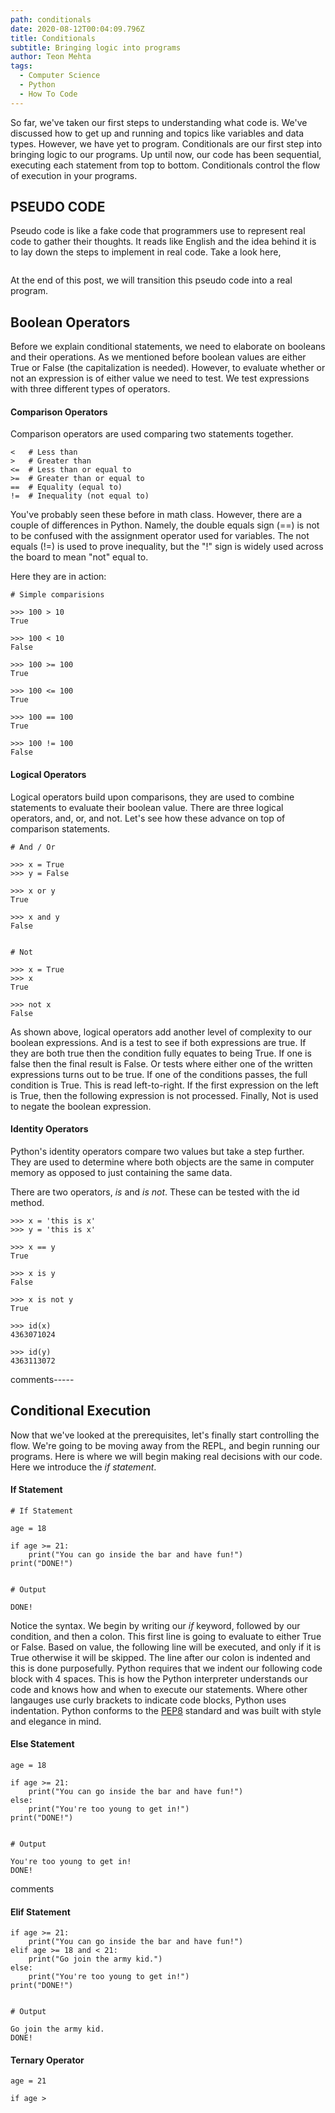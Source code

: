 ```yaml
---
path: conditionals
date: 2020-08-12T00:04:09.796Z
title: Conditionals
subtitle: Bringing logic into programs
author: Teon Mehta
tags:
  - Computer Science
  - Python
  - How To Code
---
```

So far, we've taken our first steps to understanding what code is. We've discussed how to get up and running and topics like variables and data types. However, we have yet to program. Conditionals are our first step into bringing logic to our programs. Up until now, our code has been sequential, executing each statement from top to bottom. Conditionals control the flow of execution in your programs. 

## PSEUDO CODE

Pseudo code is like a fake code that programmers use to represent real code to gather their thoughts. It reads like English and the idea behind it is to lay down the steps to implement in real code. Take a look here,

```

```

At the end of this post, we will transition this pseudo code into a real program.

## Boolean Operators

Before we explain conditional statements, we need to elaborate on booleans and their operations. As we mentioned before boolean values are either True or False (the capitalization is needed). However, to evaluate whether or not an expression is of either value we need to test. We test expressions with three different types of operators.

#### Comparison Operators

Comparison operators are used comparing two statements together.

```
<	# Less than
>	# Greater than
<=	# Less than or equal to
>=	# Greater than or equal to
==	# Equality (equal to)
!=  # Inequality (not equal to)
```

You've probably seen these before in math class. However, there are a couple of differences in Python. Namely, the double equals sign (==) is not to be confused with the assignment operator used for variables. The not equals (!=) is used to prove inequality, but the "!" sign is widely used across the board to mean "not" equal to.

Here they are in action:

```
# Simple comparisions 

>>> 100 > 10
True

>>> 100 < 10
False

>>> 100 >= 100
True

>>> 100 <= 100
True

>>> 100 == 100
True

>>> 100 != 100
False
```

#### Logical Operators

Logical operators build upon comparisons, they are used to combine statements to evaluate their boolean value. There are three logical operators, and, or, and not. Let's see how these advance on top of comparison statements.

```
# And / Or

>>> x = True
>>> y = False

>>> x or y
True

>>> x and y
False


# Not

>>> x = True
>>> x
True

>>> not x
False
```

As shown above, logical operators add another level of complexity to our boolean expressions.  And is a test to see if both expressions are true. If they are both true then the condition fully equates to being True. If one is false then the final result is False. Or tests where either one of the written expressions turns out to be true. If one of the conditions passes, the full condition is True. This is read left-to-right. If the first expression on the left is True, then the following expression is not processed. Finally, Not is used to negate the boolean expression.

#### Identity Operators

Python's identity operators compare two values but take a step further. They are used to determine where both objects are the same in computer memory as opposed to just containing the same data.

There are two operators, *is* and *is not*. These can be tested with the id method.

```
>>> x = 'this is x'
>>> y = 'this is x'

>>> x == y
True

>>> x is y
False

>>> x is not y
True

>>> id(x)
4363071024

>>> id(y)
4363113072
```

comments-----

## Conditional Execution

Now that we've looked at the prerequisites, let's finally start controlling the flow. We're going to be moving away from the REPL, and begin running our programs. Here is where we will begin making real decisions with our code. Here we introduce the *if statement*. 

#### If Statement

```
# If Statement

age = 18

if age >= 21:
    print("You can go inside the bar and have fun!")
print("DONE!")


# Output 

DONE!   
```

Notice the syntax. We begin by writing our *if* keyword, followed by our condition, and then a colon. This first line is going to evaluate to either True or False. Based on value, the following line will be executed, and only if it is True otherwise it will be skipped. The line after our colon is indented and this is done purposefully. Python requires that we indent our following code block with 4 spaces. This is how the Python interpreter understands our code and knows how and when to execute our statements. Where other langauges use curly brackets to indicate code blocks, Python uses indentation. Python conforms to the [PEP8](https://www.python.org/dev/peps/pep-0008/) standard and was built with style and elegance in mind.

#### Else Statement

```
age = 18

if age >= 21:
    print("You can go inside the bar and have fun!")
else:
    print("You're too young to get in!")  
print("DONE!")


# Output 

You're too young to get in!
DONE!   
```

comments

#### Elif Statement

```
if age >= 21:
    print("You can go inside the bar and have fun!")
elif age >= 18 and < 21:
    print("Go join the army kid.")
else:
    print("You're too young to get in!")  
print("DONE!")


# Output 

Go join the army kid.
DONE!  
```

#### Ternary Operator

```
age = 21

if age > 
```